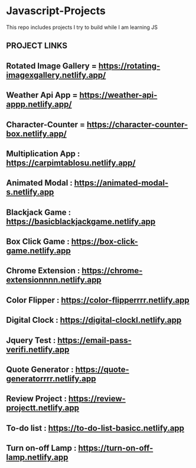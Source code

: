 # Javascript-Projects
This repo includes projects I try to build while I am learning JS

## PROJECT LINKS

## Rotated Image Gallery = https://rotating-imagexgallery.netlify.app/
## Weather Api App = https://weather-api-appp.netlify.app/
## Character-Counter = https://character-counter-box.netlify.app/
## Multiplication App : https://carpimtablosu.netlify.app/
## Animated Modal : https://animated-modal-s.netlify.app
## Blackjack Game : https://basicblackjackgame.netlify.app
## Box Click Game : https://box-click-game.netlify.app
## Chrome Extension : https://chrome-extensionnnn.netlify.app
## Color Flipper : https://color-flipperrrr.netlify.app
## Digital Clock : https://digital-clockl.netlify.app
## Jquery Test : https://email-pass-verifi.netlify.app
## Quote Generator : https://quote-generatorrrr.netlify.app
## Review Project : https://review-projectt.netlify.app
## To-do list : https://to-do-list-basicc.netlify.app
## Turn on-off Lamp : https://turn-on-off-lamp.netlify.app
